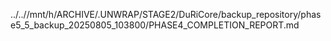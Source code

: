 ../..//mnt/h/ARCHIVE/.UNWRAP/STAGE2/DuRiCore/backup_repository/phase5_5_backup_20250805_103800/PHASE4_COMPLETION_REPORT.md